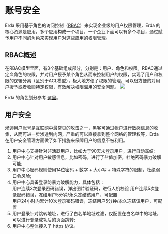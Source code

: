 # 账号安全
Erda 采用基于角色的访问控制（[RBAC](https://en.wikipedia.org/wiki/Role-based_access_control)）来实现企业级的用户权限管理，Erda 的核心资源是应用，多个应用构成一个项目，一个企业下面可以有多个项目，通过赋予用户不同的角色来实现用户对这些应用的权限管理。
## RBAC概述
在RBAC模型里面，有3个基础组成部分，分别是：用户、角色和权限。RBAC通过定义角色的权限，并对用户授予某个角色从而来控制用户的权限，实现了用户和权限的逻辑分离（区别于ACL模型），极大地方便了权限的管理，可以很方便的对用户授予或者收回特定权限，有效解决权限滥用的安全问题。
![](http://terminus-paas.oss-cn-hangzhou.aliyuncs.com/paas-doc/2020/06/16/1bedee07-1893-4780-a45e-862de877ddcd.png)

Erda 的角色划分参考 [这里](../platform-design.md#角色和权限)。

## 用户安全
渗透用户账号是互联网中最常见的攻击之一，黑客可通过帐户进行敏感信息的收集，从而可进一步渗透到内网，严重的可以直接拿到整个网络的管理权等，Erda 在用户安全管理方面做了如下措施来保障用户的信息不被利用。
1. 用户中心支持针对非活跃用户，比如大于90天未登录用户，进行自动冻结;
2. 用户中心针对用户敏感信息，比如密码，进行了盐值加密，杜绝密码暴力破解可能;
3. 用户中心密码规则使用14位密码 + 数字 + 大小写 + 特殊字符的限制，杜绝弱口令风险;
4. 用户中心具备登录防暴力破解能力，具体包括：  
   	用户连续3次登录密码错误，弹出图片验证码，进行人机校验 
   	用户连续5次登录密码错误，冻结用户5分钟/永久冻结该用户，可配置  
   	用户24小时内累计10次登录密码错误，冻结用户5分钟/永久冻结该用户，可配置  
5. 用户登录针对跳转地址，进行了白名单地址过滤，仅配置在白名单中的地址，可以进行登录成功后的页面跳转;
6. 用户中心整体接入了 https 协议。
